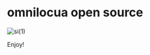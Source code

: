 # omnilocua open source
![si(1)](https://external-content.duckduckgo.com/iu/?u=https%3A%2F%2Ftse2.explicit.bing.net%2Fth%3Fid%3DOIP.cm2HH_xDYCyN_LVu40NHgQHaFR%26pid%3DApi&f=1&ipt=bfedafc3f2321f0e118555d781008d4834821c524614b4fee6983289d37fdde2&ipo=images)


Enjoy!

